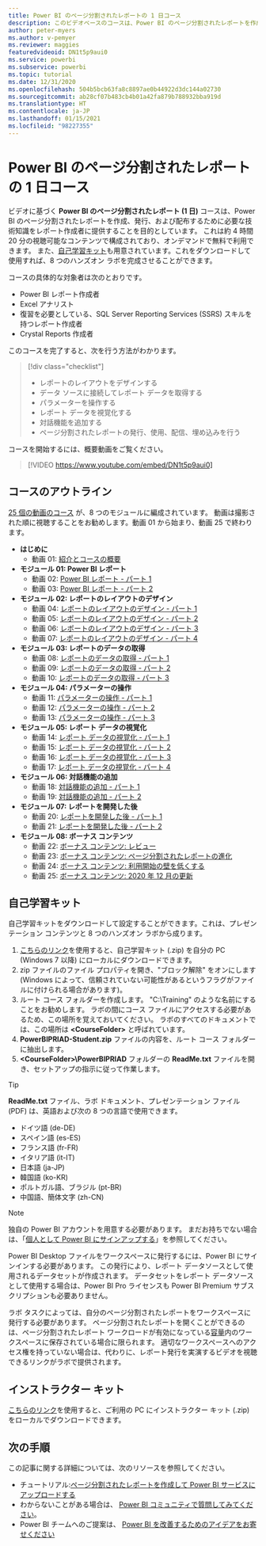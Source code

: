 ```yaml
---
title: Power BI のページ分割されたレポートの 1 日コース
description: このビデオベースのコースは、Power BI のページ分割されたレポートを作成、発行、および配布するために必要な技術知識を持つレポート作成者になれるよう支援することを目的としています。
author: peter-myers
ms.author: v-pemyer
ms.reviewer: maggies
featuredvideoid: DN1t5p9aui0
ms.service: powerbi
ms.subservice: powerbi
ms.topic: tutorial
ms.date: 12/31/2020
ms.openlocfilehash: 504b5bcb63fa8c8897ae0b44922d3dc144a02730
ms.sourcegitcommit: ab28cf07b483cb4b01a42fa879b788932bba919d
ms.translationtype: HT
ms.contentlocale: ja-JP
ms.lasthandoff: 01/15/2021
ms.locfileid: "98227355"
---
```

# <a name="power-bi-paginated-reports-in-a-day-course"></a>Power BI のページ分割されたレポートの 1 日コース

ビデオに基づく **Power BI のページ分割されたレポート (1 日)** コースは、Power BI のページ分割されたレポートを作成、発行、および配布するために必要な技術知識をレポート作成者に提供することを目的としています。 これは約 4 時間 20 分の視聴可能なコンテンツで構成されており、オンデマンドで無料で利用できます。 また、[自己学習キット](#self-study-kit)も用意されています。これをダウンロードして使用すれば、8 つのハンズオン ラボを完成させることができます。

コースの具体的な対象者は次のとおりです。

- Power BI レポート作成者
- Excel アナリスト
- 復習を必要としている、SQL Server Reporting Services (SSRS) スキルを持つレポート作成者
- Crystal Reports 作成者

このコースを完了すると、次を行う方法がわかります。

> [!div class="checklist"]
> - レポートのレイアウトをデザインする
> - データ ソースに接続してレポート データを取得する
> - パラメーターを操作する
> - レポート データを視覚化する
> - 対話機能を追加する
> - ページ分割されたレポートの発行、使用、配信、埋め込みを行う

コースを開始するには、概要動画をご覧ください。

> [!VIDEO https://www.youtube.com/embed/DN1t5p9aui0]

## <a name="course-outline"></a>コースのアウトライン

[25 個の動画のコース](https://www.youtube.com/playlist?list=PL1N57mwBHtN1icIhpjQOaRL8r9G-wytpT) が、8 つのモジュールに編成されています。 動画は撮影された順に視聴することをお勧めします。動画 01 から始まり、動画 25 で終わります。

- **はじめに**
  - 動画 01: [紹介とコースの概要](https://www.youtube.com/watch?v=DN1t5p9aui0&list=PL1N57mwBHtN1icIhpjQOaRL8r9G-wytpT)
- **モジュール 01: Power BI レポート**
  - 動画 02: [Power BI レポート - パート 1](https://www.youtube.com/watch?v=s6Amctk3Z_g&list=PL1N57mwBHtN1icIhpjQOaRL8r9G-wytpT)
  - 動画 03: [Power BI レポート - パート 2](https://www.youtube.com/watch?v=jXTiYJKw1Rs&list=PL1N57mwBHtN1icIhpjQOaRL8r9G-wytpT)
- **モジュール 02: レポートのレイアウトのデザイン**
  - 動画 04: [レポートのレイアウトのデザイン - パート 1](https://www.youtube.com/watch?v=EjHANN3rGNs&list=PL1N57mwBHtN1icIhpjQOaRL8r9G-wytpT)
  - 動画 05: [レポートのレイアウトのデザイン - パート 2](https://www.youtube.com/watch?v=2CZIrJU_HZU&list=PL1N57mwBHtN1icIhpjQOaRL8r9G-wytpT)
  - 動画 06: [レポートのレイアウトのデザイン - パート 3](https://www.youtube.com/watch?v=eaFFzkT6pxE&list=PL1N57mwBHtN1icIhpjQOaRL8r9G-wytpT)
  - 動画 07: [レポートのレイアウトのデザイン - パート 4](https://www.youtube.com/watch?v=0z576TI27Vg&list=PL1N57mwBHtN1icIhpjQOaRL8r9G-wytpT)
- **モジュール 03: レポートのデータの取得**
  - 動画 08: [レポートのデータの取得 - パート 1](https://www.youtube.com/watch?v=SHGTTYXtio0&list=PL1N57mwBHtN1icIhpjQOaRL8r9G-wytpT)
  - 動画 09: [レポートのデータの取得 - パート 2](https://www.youtube.com/watch?v=1Dzd9wb7XUY&list=PL1N57mwBHtN1icIhpjQOaRL8r9G-wytpT)
  - 動画 10: [レポートのデータの取得 - パート 3](https://www.youtube.com/watch?v=OFXG7sl5L2o&list=PL1N57mwBHtN1icIhpjQOaRL8r9G-wytpT)
- **モジュール 04: パラメーターの操作**
  - 動画 11: [パラメーターの操作 - パート 1](https://www.youtube.com/watch?v=o7WaK88kheA&list=PL1N57mwBHtN1icIhpjQOaRL8r9G-wytpT)
  - 動画 12: [パラメーターの操作 - パート 2](https://www.youtube.com/watch?v=okj6wO72clQ&list=PL1N57mwBHtN1icIhpjQOaRL8r9G-wytpT)
  - 動画 13: [パラメーターの操作 - パート 3](https://www.youtube.com/watch?v=13-6sWIRD74&list=PL1N57mwBHtN1icIhpjQOaRL8r9G-wytpT)
- **モジュール 05: レポート データの視覚化**
  - 動画 14: [レポート データの視覚化 - パート 1](https://www.youtube.com/watch?v=b4TxBBtOWSw&list=PL1N57mwBHtN1icIhpjQOaRL8r9G-wytpT)
  - 動画 15: [レポート データの視覚化 - パート 2](https://www.youtube.com/watch?v=JhEa_TugXeE&list=PL1N57mwBHtN1icIhpjQOaRL8r9G-wytpT)
  - 動画 16: [レポート データの視覚化 - パート 3](https://www.youtube.com/watch?v=dliLsRvQB-c&list=PL1N57mwBHtN1icIhpjQOaRL8r9G-wytpT)
  - 動画 17: [レポート データの視覚化 - パート 4](https://www.youtube.com/watch?v=5yHxuRRP_eU&list=PL1N57mwBHtN1icIhpjQOaRL8r9G-wytpT)
- **モジュール 06: 対話機能の追加**
  - 動画 18: [対話機能の追加 - パート 1](https://www.youtube.com/watch?v=LInMHpTEaI0&list=PL1N57mwBHtN1icIhpjQOaRL8r9G-wytpT)
  - 動画 19: [対話機能の追加 - パート 2](https://www.youtube.com/watch?v=b_pr1xsbRJc&list=PL1N57mwBHtN1icIhpjQOaRL8r9G-wytpT)
- **モジュール 07: レポートを開発した後**
  - 動画 20: [レポートを開発した後 - パート 1](https://www.youtube.com/watch?v=1CgDVDslwvs&list=PL1N57mwBHtN1icIhpjQOaRL8r9G-wytpT)
  - 動画 21: [レポートを開発した後 - パート 2](https://www.youtube.com/watch?v=KRwtl7h0ynI&list=PL1N57mwBHtN1icIhpjQOaRL8r9G-wytpT)
- **モジュール 08: ボーナス コンテンツ**
  - 動画 22: [ボーナス コンテンツ: レビュー](https://www.youtube.com/watch?v=w5zlJ8BodxI&list=PL1N57mwBHtN1icIhpjQOaRL8r9G-wytpT)
  - 動画 23: [ボーナス コンテンツ: ページ分割されたレポートの進化](https://www.youtube.com/watch?v=pevpai65MvY&list=PL1N57mwBHtN1icIhpjQOaRL8r9G-wytpT)
  - 動画 24: [ボーナス コンテンツ: 利用開始の壁を低くする](https://www.youtube.com/watch?v=vu32LfckCt8&list=PL1N57mwBHtN1icIhpjQOaRL8r9G-wytpT)
  - 動画 25: [ボーナス コンテンツ: 2020 年 12 月の更新](https://www.youtube.com/watch?v=-7M4muS_3BI&list=PL1N57mwBHtN1icIhpjQOaRL8r9G-wytpT)

## <a name="self-study-kit"></a>自己学習キット

自己学習キットをダウンロードして設定することができます。これは、プレゼンテーション コンテンツと 8 つのハンズオン ラボから成ります。

1. [こちらのリンク](https://aka.ms/priad-student)を使用すると、自己学習キット (.zip) を自分の PC (Windows 7 以降) にローカルにダウンロードできます。
1. zip ファイルのファイル プロパティを開き、"ブロック解除" をオンにします (Windows によって、信頼されていない可能性があるというフラグがファイルに付けられる場合があります)。
1. ルート コース フォルダーを作成します。 "C:\Training" のような名前にすることをお勧めします。 ラボの間にコース ファイルにアクセスする必要があるため、この場所を覚えておいてください。 ラボのすべてのドキュメントでは、この場所は **&lt;CourseFolder&gt;** と呼ばれています。
1. **PowerBIPRIAD-Student.zip** ファイルの内容を、ルート コース フォルダーに抽出します。
1. **&lt;CourseFolder&gt;\PowerBIPRIAD** フォルダーの **ReadMe.txt** ファイルを開き、セットアップの指示に従って作業します。

> [!TIP]
> **ReadMe.txt** ファイル、ラボ ドキュメント、プレゼンテーション ファイル (PDF) は、英語および次の 8 つの言語で使用できます。
> - ドイツ語 (de-DE)
> - スペイン語 (es-ES)
> - フランス語 (fr-FR)
> - イタリア語 (it-IT)
> - 日本語 (ja-JP)
> - 韓国語 (ko-KR)
> - ポルトガル語、ブラジル (pt-BR)
> - 中国語、簡体文字 (zh-CN)

> [!NOTE]
> 独自の Power BI アカウントを用意する必要があります。 まだお持ちでない場合は、「[個人として Power BI にサインアップする](../fundamentals/service-self-service-signup-for-power-bi.md)」を参照してください。
>
> Power BI Desktop ファイルをワークスペースに発行するには、Power BI にサインインする必要があります。 この発行により、レポート データソースとして使用されるデータセットが作成されます。 データセットをレポート データソースとして使用する場合は、Power BI Pro ライセンスも Power BI Premium サブスクリプションも必要ありません。
>
> ラボ タスクによっては、自分のページ分割されたレポートをワークスペースに発行する必要があります。 ページ分割されたレポートを開くことができるのは、ページ分割されたレポート ワークロードが有効になっている[容量](../admin/service-premium-what-is.md#reserved-capacities)内のワークスペースに保存されている場合に限られます。 適切なワークスペースへのアクセス権を持っていない場合は、代わりに、レポート発行を実演するビデオを視聴できるリンクがラボで提供されます。

## <a name="instructor-kit"></a>インストラクター キット

[こちらのリンク](https://aka.ms/priad-instructor)を使用すると、ご利用の PC にインストラクター キット (.zip) をローカルでダウンロードできます。

## <a name="next-steps"></a>次の手順

この記事に関する詳細については、次のリソースを参照してください。

- チュートリアル:[ページ分割されたレポートを作成して Power BI サービスにアップロードする](../paginated-reports/paginated-reports-quickstart-aw.md)
- わからないことがある場合は、 [Power BI コミュニティで質問してみてください](https://community.powerbi.com/)。
- Power BI チームへのご提案は、 [Power BI を改善するためのアイデアをお寄せください](https://ideas.powerbi.com/)
